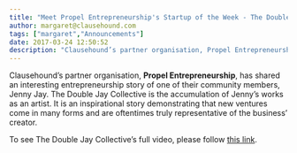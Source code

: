 ```yaml
---
title: "Meet Propel Entrepreneurship's Startup of the Week - The Double Jay Collective"
author: margaret@clausehound.com
tags: ["margaret","Announcements"]
date: 2017-03-24 12:50:52
description: "Clausehound’s partner organisation, Propel Entrepreneurship, has shared an interesting entrepreneurship story of one of their community members, Jenny Jay."
---
```




Clausehound’s partner organisation, **Propel Entrepreneurship**, has shared an interesting entrepreneurship story of one of their community members, Jenny Jay. The Double Jay Collective is the accumulation of Jenny’s works as an artist. It is an inspirational story demonstrating that new ventures come in many forms and are oftentimes truly representative of the business’ creator. 

To see The Double Jay Collective’s full video, please follow [this link](https://www.facebook.com/westernuPropel/videos/1397915633594697/). 
